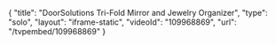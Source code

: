 {
    "title": "DoorSolutions Tri-Fold Mirror and Jewelry Organizer",
    "type": "solo",
    "layout": "iframe-static",
    "videoId": "109968869",
    "url": "\/tvpembed\/109968869"
}